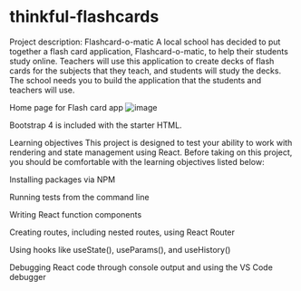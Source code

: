 ﻿# thinkful-flashcards
Project description: Flashcard-o-matic
A local school has decided to put together a flash card application, Flashcard-o-matic, to help their students study online. Teachers will use this application to create decks of flash cards for the subjects that they teach, and students will study the decks. The school needs you to build the application that the students and teachers will use.

Home page for Flash card app
![image](https://user-images.githubusercontent.com/51935561/124973908-1f9af880-dffa-11eb-9f0e-17cfa10c8a61.png)


Bootstrap 4 is included with the starter HTML. 

Learning objectives
This project is designed to test your ability to work with rendering and state management using React. Before taking on this project, you should be comfortable with the learning objectives listed below:

Installing packages via NPM

Running tests from the command line

Writing React function components

Creating routes, including nested routes, using React Router

Using hooks like useState(), useParams(), and useHistory()

Debugging React code through console output and using the VS Code debugger
